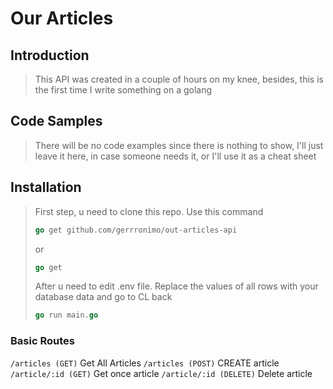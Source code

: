 # Our Articles

## Introduction

> This API was created in a couple of hours on my knee, besides, this is the first time I write something on a golang

## Code Samples

> There will be no code examples since there is nothing to show, I'll just leave it here, in case someone needs it, or I'll use it as a cheat sheet

## Installation

> First step, u need to clone this repo. Use this command
>```go 
>go get github.com/gerrronimo/out-articles-api   
>```
> or
>```go 
>go get  
>```
>After u need to edit .env file. Replace the values of all rows with your database data and go to CL back
>```go
>go run main.go
>```

### Basic Routes
`/articles (GET)`
Get All Articles
`/articles (POST)`
CREATE article 
`/article/:id (GET)`
Get once article
`/article/:id (DELETE)`
Delete article

